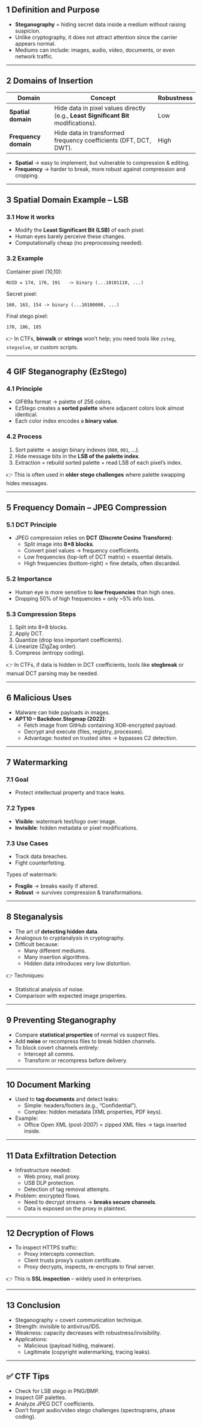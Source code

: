 
## 1  Definition and Purpose
- **Steganography** = hiding secret data inside a medium without raising suspicion.  
- Unlike cryptography, it does not attract attention since the carrier appears normal.  
- Mediums can include: images, audio, video, documents, or even network traffic.

---

## 2  Domains of Insertion

| Domain              | Concept                                                                                     | Robustness |
| ------------------- | ------------------------------------------------------------------------------------------- | ---------- |
| **Spatial domain**  | Hide data in pixel values directly (e.g., **Least Significant Bit** modifications).          | Low        |
| **Frequency domain**| Hide data in transformed frequency coefficients (DFT, DCT, DWT).                             | High       |

- **Spatial** → easy to implement, but vulnerable to compression & editing.  
- **Frequency** → harder to break, more robust against compression and cropping.  

---

## 3  Spatial Domain Example – LSB

### 3.1 How it works
- Modify the **Least Significant Bit (LSB)** of each pixel.  
- Human eyes barely perceive these changes.  
- Computationally cheap (no preprocessing needed).

### 3.2 Example
Container pixel (10,10):  
```
RUID = 174, 176, 191   -> binary (...10101110, ...)
```
Secret pixel:  
```
160, 163, 154 -> binary (...10100000, ...)
```
Final stego pixel:  
```
170, 186, 185
```

👉 In CTFs, **binwalk** or **strings** won’t help; you need tools like `zsteg`, `stegsolve`, or custom scripts.

---

## 4  GIF Steganography (EzStego)

### 4.1 Principle
- GIF89a format → palette of 256 colors.  
- EzStego creates a **sorted palette** where adjacent colors look almost identical.  
- Each color index encodes a **binary value**.

### 4.2 Process
1. Sort palette → assign binary indexes (`000`, `001`, …).  
2. Hide message bits in the **LSB of the palette index**.  
3. Extraction = rebuild sorted palette + read LSB of each pixel’s index.

👉 This is often used in **older stego challenges** where palette swapping hides messages.

---

## 5  Frequency Domain – JPEG Compression

### 5.1 DCT Principle
- JPEG compression relies on **DCT (Discrete Cosine Transform)**:  
  - Split image into **8×8 blocks**.  
  - Convert pixel values → frequency coefficients.  
  - Low frequencies (top-left of DCT matrix) = essential details.  
  - High frequencies (bottom-right) = fine details, often discarded.  

### 5.2 Importance
- Human eye is more sensitive to **low frequencies** than high ones.  
- Dropping 50% of high frequencies = only ~5% info loss.  

### 5.3 Compression Steps
1. Split into 8×8 blocks.  
2. Apply DCT.  
3. Quantize (drop less important coefficients).  
4. Linearize (ZigZag order).  
5. Compress (entropy coding).  

👉 In CTFs, if data is hidden in DCT coefficients, tools like **stegbreak** or manual DCT parsing may be needed.

---

## 6  Malicious Uses

- Malware can hide payloads in images.  
- **APT10 – Backdoor.Stegmap (2022)**:  
  - Fetch image from GitHub containing XOR-encrypted payload.  
  - Decrypt and execute (files, registry, processes).  
  - Advantage: hosted on trusted sites → bypasses C2 detection.  

---

## 7  Watermarking

### 7.1 Goal
- Protect intellectual property and trace leaks.  

### 7.2 Types
- **Visible**: watermark text/logo over image.  
- **Invisible**: hidden metadata or pixel modifications.  

### 7.3 Use Cases
- Track data breaches.  
- Fight counterfeiting.  

Types of watermark:  
- **Fragile** → breaks easily if altered.  
- **Robust** → survives compression & transformations.

---

## 8  Steganalysis

- The art of **detecting hidden data**.  
- Analogous to cryptanalysis in cryptography.  
- Difficult because:  
  - Many different mediums.  
  - Many insertion algorithms.  
  - Hidden data introduces very low distortion.  

👉 Techniques:  
- Statistical analysis of noise.  
- Comparison with expected image properties.  

---

## 9  Preventing Steganography

- Compare **statistical properties** of normal vs suspect files.  
- Add **noise** or recompress files to break hidden channels.  
- To block covert channels entirely:  
  - Intercept all comms.  
  - Transform or recompress before delivery.  

---

## 10  Document Marking

- Used to **tag documents** and detect leaks:  
  - Simple: headers/footers (e.g., “Confidential”).  
  - Complex: hidden metadata (XML properties, PDF keys).  
- Example:  
  - Office Open XML (post-2007) = zipped XML files → tags inserted inside.  

---

## 11  Data Exfiltration Detection

- Infrastructure needed:  
  - Web proxy, mail proxy.  
  - USB DLP protection.  
  - Detection of tag removal attempts.  
- Problem: encrypted flows.  
  - Need to decrypt streams → **breaks secure channels**.  
  - Data is exposed on the proxy in plaintext.

---

## 12  Decryption of Flows

- To inspect HTTPS traffic:  
  - Proxy intercepts connection.  
  - Client trusts proxy’s custom certificate.  
  - Proxy decrypts, inspects, re-encrypts to final server.  

👉 This is **SSL inspection** – widely used in enterprises.

---

## 13  Conclusion

- Steganography = covert communication technique.  
- Strength: invisible to antivirus/IDS.  
- Weakness: capacity decreases with robustness/invisibility.  
- Applications:  
  - Malicious (payload hiding, malware).  
  - Legitimate (copyright watermarking, tracing leaks).  

---

## ✅ CTF Tips
- Check for LSB stego in PNG/BMP.  
- Inspect GIF palettes.  
- Analyze JPEG DCT coefficients.  
- Don’t forget audio/video stego challenges (spectrograms, phase coding).  